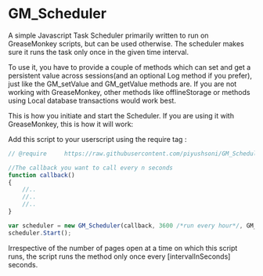 # GM_Scheduler
A simple Javascript Task Scheduler primarily written to run on GreaseMonkey scripts, but can be used otherwise. The scheduler makes sure it runs the task only once in the given time interval.

To use it, you have to provide a couple of methods which can set and get a persistent value across sessions(and an optional Log method if you prefer), just like the GM_setValue and GM_getValue methods are. If you are not working with GreaseMonkey, other methods like offlineStorage or methods using Local database transactions would work best. 

This is how you initiate and start the Scheduler. If you are using it with GreaseMonkey, this is how it will work: 

Add this script to your userscript using the require tag : 

```javascript
// @require		https://raw.githubusercontent.com/piyushsoni/GM_Scheduler/master/GM_Scheduler.js
````


```javascript
//The callback you want to call every n seconds
function callback()  
{  
	//..  
	//..  
	//..  
}  
````

```javascript
var scheduler = new GM_Scheduler(callback, 3600 /*run every hour*/, GM_setValue, GM_getValue, GM_log);  
scheduler.Start();  
````


Irrespective of the number of pages open at a time on which this script runs, the script runs the method only once every [intervalInSeconds] seconds. 